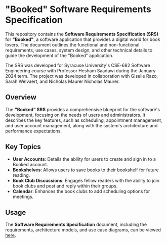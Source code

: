 # "Booked" Software Requirements Specification

This repository contains the **Software Requirements Specification (SRS)** for **"Booked"**, a software application that provides a digital world for book lovers. The document outlines the functional and non-functional requirements, use cases, system design, and other technical details to guide the development of the "Booked" application.

The SRS was developed for Syracuse University's CSE-682 Software Engineering course with Professor Hesham Saadawi during the January 2024 term. The project was developed in collaboration with Giselle Razo, Sarah Welvaert, and Nicholas Maurer
Nicholas Maurer.

## Overview

The **"Booked" SRS** provides a comprehensive blueprint for the software's development, focusing on the needs of users and administrators. It describes the key features, such as scheduling, appointment management, and user account management, along with the system's architecture and performance expectations.

## Key Topics

- **User Accounts**: Details the ability for users to create and sign in to a Booked account.
- **Bookshelves**: Allows users to save books to their bookshelf for future reading.
- **Book Club Discussions**: Engages fellow readers with the ability to join book clubs and post and reply within their groups.
- **Calendar**: Enhances the book clubs to add scheduling options for meetings.

## Usage

The **Software Requirements Specification** document, including the requirements, architecture models, and use case diagrams, can be viewed [here](https://github.com/hcharise/Booked/blob/main/%22Booked%22%20Software%20Requirements%20Specification.pdf).

